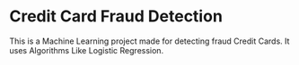 # Credit Card Fraud Detection
This is a Machine Learning project made for detecting fraud Credit Cards. It uses Algorithms Like Logistic Regression. 
